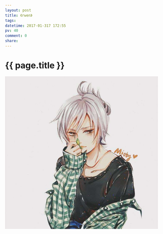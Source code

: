 ```yaml
---
layout: post
title: 《rwen》
tags: 
datetime: 2017-01-317 172:55
pv: 40
comment: 0
share: 
---
```


{{ page.title }}
================

 <img small="0" src="/images/001.jpg"/> 

